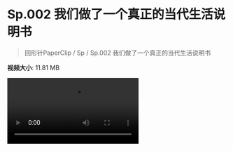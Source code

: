 # Sp.002 我们做了一个真正的当代生活说明书

> 回形针PaperClip / Sp / Sp.002 我们做了一个真正的当代生活说明书

**视频大小**: 11.81 MB

<div class="video"><video src="https://file.hsyhx.top/video/PaperClip/Sp/002.mp4" controls preload>🤔 您的浏览器不支持 video 标签</video></div>